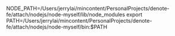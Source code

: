 NODE_PATH=/Users/jerrylai/mincontent/PersonalProjects/denote-fe/attach/nodejs/node-myself/lib/node_modules
export PATH=/Users/jerrylai/mincontent/PersonalProjects/denote-fe/attach/nodejs/node-myself/bin:$PATH
